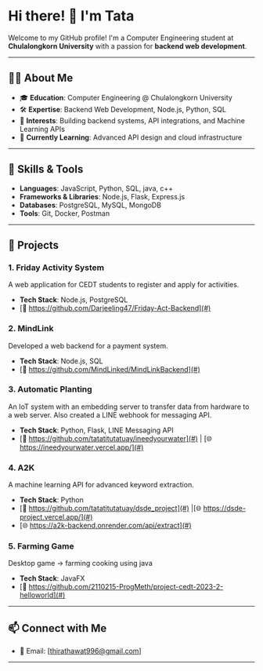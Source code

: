 # Hi there! 👋 I'm Tata

Welcome to my GitHub profile! I'm a Computer Engineering student at **Chulalongkorn University** with a passion for **backend web development**.

---

## 👨‍💻 About Me

- 🎓 **Education**: Computer Engineering @ Chulalongkorn University
- 🛠️ **Expertise**: Backend Web Development, Node.js, Python, SQL
- 🌟 **Interests**: Building backend systems, API integrations, and Machine Learning APIs
- 🌱 **Currently Learning**: Advanced API design and cloud infrastructure

---

## 🚀 Skills & Tools

- **Languages**: JavaScript, Python, SQL, java, c++
- **Frameworks & Libraries**: Node.js, Flask, Express.js
- **Databases**: PostgreSQL, MySQL, MongoDB
- **Tools**: Git, Docker, Postman

---

## 🌟 Projects

### 1. **Friday Activity System**
A web application for CEDT students to register and apply for activities.
- **Tech Stack**: Node.js, PostgreSQL
- [🔗 https://github.com/Darjeeling47/Friday-Act-Backend](#)

### 2. **MindLink**
Developed a web backend for a payment system.
- **Tech Stack**: Node.js, SQL
- [🔗 https://github.com/MindLinked/MindLinkBackend](#)

### 3. **Automatic Planting**
An IoT system with an embedding server to transfer data from hardware to a web server. Also created a LINE webhook for messaging API.
- **Tech Stack**: Python, Flask, LINE Messaging API
- [🔗 https://github.com/tatatitutatuay/ineedyourwater](#) | [🌐 https://ineedyourwater.vercel.app/](#)

### 4. **A2K**
A machine learning API for advanced keyword extraction.
- **Tech Stack**: Python
- [🔗 https://github.com/tatatitutatuay/dsde_project](#) |[🌐 https://dsde-project.vercel.app/](#)
- [🌐 https://a2k-backend.onrender.com/api/extract](#)


### 5. **Farming Game**
Desktop game -> farming cooking using java
- **Tech Stack**: JavaFX
- [🔗 https://github.com/2110215-ProgMeth/project-cedt-2023-2-helloworld](#)

---

## 📫 Connect with Me

- 📧 Email: [thirathawat996@gmail.com]

---
